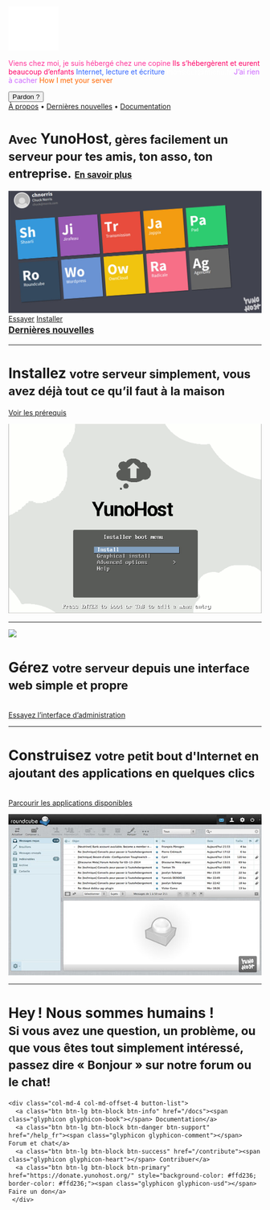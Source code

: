 <div class="teasing-part">                                                                      

  <div class="home-logo">
    <img src="/images/ynh_logo_white_300dpi.png" width="100"/>
  </div>

  <div class="punchline">
    <p>
      <span class="yolo 1" style="color: #FF3399;">Viens chez moi, je suis hébergé chez une copine</span>
      <span class="yolo 2" style="color: #FF0066;">Ils s’hébergèrent et eurent beaucoup d’enfants</span>
      <span class="yolo 3" style="color: #3366FF;">Internet, lecture et écriture</span>
      <span class="yolo 4" style="color: #FFFFFF;">monsieur@michu.fr</span>
      <span class="yolo 5" style="color: #CC66FF;">J’ai rien à cacher</span>
      <span class="yolo 6" style="color: #FF6600;">How I met your server</span>
    </p>
    <button class="btn btn-primary btn-lg btn-block yolobtn">Pardon ?</button>
  </div>

  <div class="main-links hidden-xs">
    <a href="/whatsyunohost_fr">À propos</a> <span class="colored-bar">•</span> 
    <a href="https://forum.yunohost.org/c/announcement" target="_blank">Dernières nouvelles</a> <span class="colored-bar">•</span> 
    <a href="/docs_fr">Documentation</a>
  </div>

</div><!-- teasing-part -->

<div class="boring-part" markdown="1">

  <h1><small>Avec</small> YunoHost<small>, gères facilement un serveur pour tes amis, ton asso, ton entreprise.</small> <a href="/whatsyunohost" style="font-size:0.6em;">En savoir plus</a></small></h1>

  <div class="home-panel">
    <img src="/images/home_panel.jpg" />
  </div>

  <div class="call-to-action">
    <a class="btn btn-primary btn-lg" href="/try_fr">Essayer</a>
    <a class="btn btn-success btn-lg" href="/install_fr">Installer</a>
    <h2 style="margin-top: 0"><small><a href="https://forum.yunohost.org/c/announcement">Dernières nouvelles</a></small></h2>
  </div>

  <hr />

  <div class="row cf">
    <div class="col-md-7 text-right">
      <h1>Installez <small>votre serveur simplement, vous avez déjà tout ce qu’il faut à la maison</small></h1>
      <p><a href="/hardware_fr">Voir les prérequis</a></p>
    </div>
    <div class="col-md-4">
      <div class="feature-pic">
        <img src="/images/home_install.png" />
      </div>
    </div>
  </div>

  <hr />

  <div class="row cf">
    <div class="col-md-4">
      <div class="feature-pic">
        <img src="/images/webadmin_fr.jpg" />
      </div>
    </div>
    <div class="col-md-7">
      <h1>Gérez <small>votre serveur depuis une interface web simple et propre</small></h1>
      <p><br /><a href="/try_fr">Essayez l’interface d’administration</a></p>
    </div>
  </div>

  <hr />

  <div class="row cf">
    <div class="col-md-7 text-right">
      <h1>Construisez <small>votre petit bout d'Internet en ajoutant des applications en quelques clics</small></h1>
      <p><br /><a href="/apps">Parcourir les applications disponibles</a></p>
    </div>
    <div class="col-md-4">
      <div class="feature-pic">
        <img src="/images/home_enjoy.jpg" />
      </div>
    </div>
  </div>

  <hr />

  <div class="row cf">
    <div class="text-center">
    <h1>Hey ! Nous sommes humains !<br />
    <small>Si vous avez une question, un problème, ou que vous êtes tout simplement intéressé, passez dire « Bonjour » sur notre forum ou le chat!</small></h1>

    <div class="col-md-4 col-md-offset-4 button-list">
      <a class="btn btn-lg btn-block btn-info" href="/docs"><span class="glyphicon glyphicon-book"></span> Documentation</a>
      <a class="btn btn-lg btn-block btn-danger btn-support" href="/help_fr"><span class="glyphicon glyphicon-comment"></span> Forum et chat</a>
      <a class="btn btn-lg btn-block btn-success" href="/contribute"><span class="glyphicon glyphicon-heart"></span> Contribuer</a>
      <a class="btn btn-lg btn-block btn-primary" href="https://donate.yunohost.org/" style="background-color: #ffd236; border-color: #ffd236;"><span class="glyphicon glyphicon-usd"></span> Faire un don</a>
     </div>
  </div>

</div><!-- boring-part -->

<script type="text/javascript">
    jQuery('.teasing-part').css({
        marginTop: '0',
        display: 'block'
    });
    jQuery('.boring-part').css({
        marginTop: jQuery(window).height() + 100
    });
    jQuery( window ).resize(function() {
        jQuery('.boring-part').css({
            marginTop: jQuery('.teasing-part').height() + 100
        });
    });
    jQuery('.yolo').hide();
    randomNumber = Math.floor((Math.random()*jQuery('.yolo').length)+1);
    color = jQuery('.yolo.' + randomNumber).css('color');
    jQuery('.yolo.' + randomNumber).fadeIn();
    document.title = jQuery('.yolo.' + randomNumber).text();
    jQuery('.colored-bar').css({
      color: color,
      fontWeight: 'bold',
      padding: '1%'
    });
    jQuery('.yolobtn').css({
      background: color,
      borderColor: color
    }).on('click', function() {
      jQuery('html, body').animate({
        scrollTop: jQuery(window).height() + 80
      }, 500);
    });

</script>

